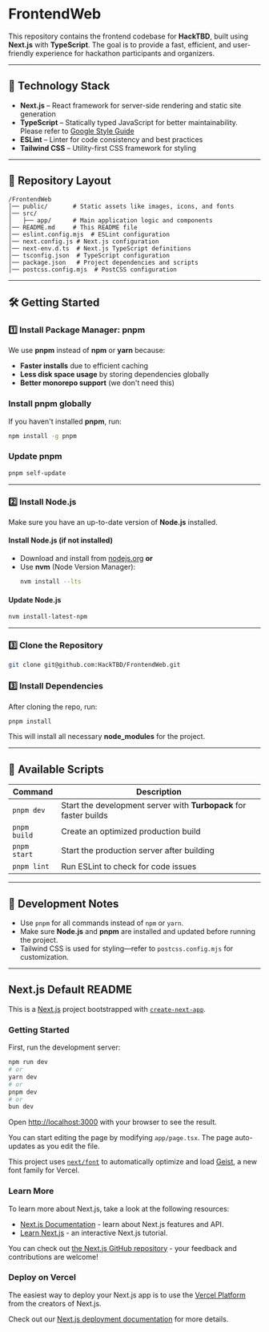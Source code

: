 # FrontendWeb

This repository contains the frontend codebase for **HackTBD**, built using **Next.js** with **TypeScript**. The goal is to provide a fast, efficient, and user-friendly experience for hackathon participants and organizers.

---

## 🚀 Technology Stack

- **Next.js** – React framework for server-side rendering and static site generation
- **TypeScript** – Statically typed JavaScript for better maintainability. Please refer to [Google Style Guide](https://google.github.io/styleguide/tsguide.html)
- **ESLint** – Linter for code consistency and best practices
- **Tailwind CSS** – Utility-first CSS framework for styling

---

## 📁 Repository Layout

```
/FrontendWeb
│── public/       # Static assets like images, icons, and fonts
│── src/
│   ├── app/      # Main application logic and components
│── README.md     # This README file
│── eslint.config.mjs  # ESLint configuration
│── next.config.js # Next.js configuration
│── next-env.d.ts  # Next.js TypeScript definitions
│── tsconfig.json  # TypeScript configuration
│── package.json   # Project dependencies and scripts
│── postcss.config.mjs  # PostCSS configuration
```

---

## 🛠 Getting Started

### 1️⃣ Install Package Manager: **pnpm**

We use **pnpm** instead of **npm** or **yarn** because:

- **Faster installs** due to efficient caching
- **Less disk space usage** by storing dependencies globally
- **Better monorepo support** (we don't need this)

### Install **pnpm** globally

If you haven't installed **pnpm**, run:

```sh
npm install -g pnpm
```

### Update **pnpm**

```sh
pnpm self-update
```

---

### 2️⃣ Install **Node.js**

Make sure you have an up-to-date version of **Node.js** installed.

#### Install Node.js (if not installed)

- Download and install from [nodejs.org](https://nodejs.org/) **or**
- Use **nvm** (Node Version Manager):
  ```sh
  nvm install --lts
  ```

#### Update Node.js

```sh
nvm install-latest-npm
```

---

### 3️⃣ Clone the Repository

```sh
git clone git@github.com:HackTBD/FrontendWeb.git
```

### 3️⃣ Install Dependencies

After cloning the repo, run:

```sh
pnpm install
```

This will install all necessary **node_modules** for the project.

---

## 📜 Available Scripts

| Command      | Description                                                       |
| ------------ | ----------------------------------------------------------------- |
| `pnpm dev`   | Start the development server with **Turbopack** for faster builds |
| `pnpm build` | Create an optimized production build                              |
| `pnpm start` | Start the production server after building                        |
| `pnpm lint`  | Run ESLint to check for code issues                               |

---

## 🎯 Development Notes

- Use `pnpm` for all commands instead of `npm` or `yarn`.
- Make sure **Node.js** and **pnpm** are installed and updated before running the project.
- Tailwind CSS is used for styling—refer to `postcss.config.mjs` for customization.

---

## Next.js Default README

This is a [Next.js](https://nextjs.org) project bootstrapped with [`create-next-app`](https://nextjs.org/docs/app/api-reference/cli/create-next-app).

### Getting Started

First, run the development server:

```bash
npm run dev
# or
yarn dev
# or
pnpm dev
# or
bun dev
```

Open [http://localhost:3000](http://localhost:3000) with your browser to see the result.

You can start editing the page by modifying `app/page.tsx`. The page auto-updates as you edit the file.

This project uses [`next/font`](https://nextjs.org/docs/app/building-your-application/optimizing/fonts) to automatically optimize and load [Geist](https://vercel.com/font), a new font family for Vercel.

### Learn More

To learn more about Next.js, take a look at the following resources:

- [Next.js Documentation](https://nextjs.org/docs) - learn about Next.js features and API.
- [Learn Next.js](https://nextjs.org/learn) - an interactive Next.js tutorial.

You can check out [the Next.js GitHub repository](https://github.com/vercel/next.js) - your feedback and contributions are welcome!

### Deploy on Vercel

The easiest way to deploy your Next.js app is to use the [Vercel Platform](https://vercel.com/new?utm_medium=default-template&filter=next.js&utm_source=create-next-app&utm_campaign=create-next-app-readme) from the creators of Next.js.

Check out our [Next.js deployment documentation](https://nextjs.org/docs/app/building-your-application/deploying) for more details.
